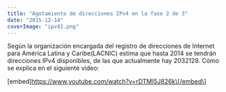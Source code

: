 ```yaml
---
title: "Agotamiento de direcciones IPv4 en la fase 2 de 3"
date: "2015-12-14"
coverImage: "ipv41.png"
---
```


Según la organización encargada del registro de direcciones de Internet para América Latina y Caribe(LACNIC) estima que hasta 2014 se tendrán direcciones IPv4 disponibles, de las que actualmente hay 2032128. Cómo se explica en el siguiente video:

\[embed\]https://www.youtube.com/watch?v=rDTMI5J826k\[/embed\]
